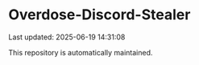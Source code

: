 # Overdose-Discord-Stealer

Last updated: 2025-06-19 14:31:08

This repository is automatically maintained.
